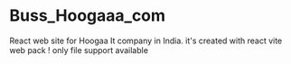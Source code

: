 # Buss_Hoogaaa_com
React web site for Hoogaa It company in India.  it's created with react vite web pack !
only file support available



